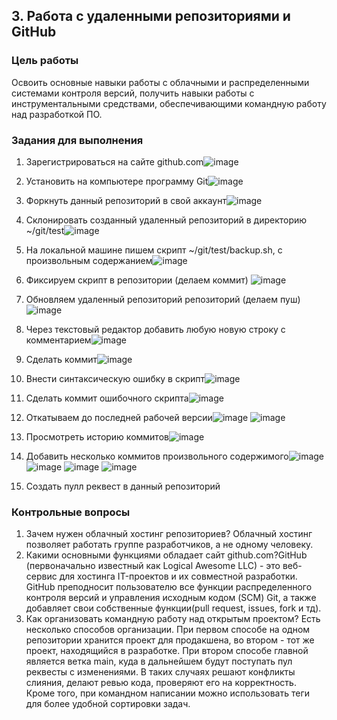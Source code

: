 


## 3. Работа с удаленными репозиториями и GitHub


### Цель работы

Освоить основные навыки работы с облачными и распределенными системами контроля версий, получить навыки работы с инструментальными средствами, обеспечивающими командную работу над разработкой ПО.


### Задания для выполнения



1. Зарегистрироваться на сайте github.com![image](https://user-images.githubusercontent.com/70951761/139599037-04ae81de-0cad-4b99-9a16-5ca024e8596e.png)

2. Установить на компьютере программу Git![image](https://user-images.githubusercontent.com/70951761/139599053-4ad78b5e-34d9-41d5-bcb9-af405090b2b3.png)

3. Форкнуть данный репозиторий в свой аккаунт![image](https://user-images.githubusercontent.com/70951761/139599085-86c2c42b-950c-480d-b5e7-bed548136531.png)

4. Склонировать созданный удаленный репозиторий в директорию ~/git/test![image](https://user-images.githubusercontent.com/70951761/139599396-3ca12436-dd97-4964-9ca1-57a18faf7867.png)

5. На локальной машине пишем скрипт ~/git/test/backup.sh, с произвольным содержанием![image](https://user-images.githubusercontent.com/70951761/139599231-1b0666ca-d404-4fdc-836b-f9f71de4e77a.png)

6. Фиксируем скрипт в репозитории (делаем коммит) ![image](https://user-images.githubusercontent.com/70951761/139599439-b1f8dbdd-de27-42bd-9db7-f97984592f8a.png)

7. Обновляем удаленный репозиторий репозиторий (делаем пуш)![image](https://user-images.githubusercontent.com/70951761/139599493-20e49f81-38be-4182-b35a-ef4f4819b5d0.png)

8. Через текстовый редактор добавить любую новую строку с комментарием![image](https://user-images.githubusercontent.com/70951761/139599563-1a88fa68-a3fd-4b2e-a42c-f8ad67fc0148.png)

9. Сделать коммит![image](https://user-images.githubusercontent.com/70951761/139599590-feb6f93c-0bde-48f5-973f-55e83f7ee901.png)

10. Внести синтаксическую ошибку в скрипт![image](https://user-images.githubusercontent.com/70951761/139599690-c36c4f11-184b-429f-922d-89fe5491e67e.png)

11. Сделать коммит ошибочного скрипта![image](https://user-images.githubusercontent.com/70951761/139599679-2891ddf6-8824-41fe-ac14-f4877ada9ebf.png)

12. Откатываем до последней рабочей версии![image](https://user-images.githubusercontent.com/70951761/139599778-b193741a-cbb5-4a0c-af83-e2e52bf52603.png)
![image](https://user-images.githubusercontent.com/70951761/139599865-9052b6b5-051a-41b4-bde7-1d40cafbf646.png)
13. Просмотреть историю коммитов![image](https://user-images.githubusercontent.com/70951761/139599893-502dbb6d-29db-4193-93c9-89c496b3d2aa.png)

14. Добавить несколько коммитов произвольного содержимого![image](https://user-images.githubusercontent.com/70951761/139600070-bee284e8-ef55-4d9b-8043-fd2aaf8ac893.png)
![image](https://user-images.githubusercontent.com/70951761/139600082-4cb0cd75-b3a8-4aa2-9abf-d049d7fe1870.png)
![image](https://user-images.githubusercontent.com/70951761/139600084-58ddddeb-b665-4d2c-8766-455cca70eef7.png)
![image](https://user-images.githubusercontent.com/70951761/139600170-6c083bf6-ca55-4aa7-826d-c8e65a516c14.png)

15. Создать пулл реквест в данный репозиторий


### Контрольные вопросы



1. Зачем нужен облачный хостинг репозиториев? Облачный хостинг позволяет работать группе разработчиков, а не одному человеку.
2. Какими основными функциями обладает сайт github.com?GitHub (первоначально известный как Logical Awesome LLC) - это веб-cервис для хостинга IT-проектов и их совместной разработки. GitHub преподносит пользователю все функции распределенного контроля версий и управления исходным кодом (SCM) Git, а также добавляет свои собственные функции(pull request, issues, fork и тд).
3. Как организовать командную работу над открытым проектом? Есть несколько способов организации. При первом способе на одном репозитории хранится проект для продакшена, во втором - тот же проект, находящийся в разработке. При втором способе главной является ветка main, куда в дальнейшем будут поступать пул реквесты с изменениями. В таких случаях решают конфликты слияния, делают ревью кода, проверяют его на корректность. Кроме того, при командном написании можно использовать теги для более удобной сортировки задач.


<!-- Docs to Markdown version 1.0β17 -->
